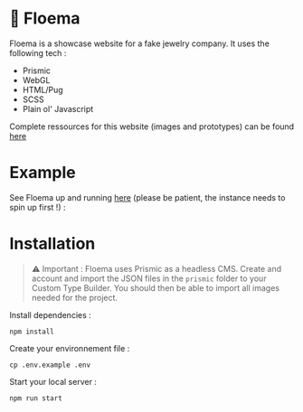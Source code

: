 # 💍 Floema

Floema is a showcase website for a fake jewelry company. It uses the following tech :

* Prismic
* WebGL 
* HTML/Pug
* SCSS
* Plain ol' Javascript

Complete ressources for this website (images and prototypes) can be found [here](https://mega.nz/folder/5BIhgSib#LtQ2X6f1H8ytmKx9f4u7NQ)


# Example

See Floema up and running [here](https://floema-jmh.onrender.com) (please be patient, the instance needs to spin up first !) : 


# Installation

> ⚠ Important : Floema uses Prismic as a headless CMS. Create and account and import the JSON files in the ``prismic`` folder to your Custom Type Builder. You should then be able to import all images needed for the project.

Install dependencies :

``npm install``

Create your environnement file : 

``cp .env.example .env``

Start your local server : 

``npm run start``

